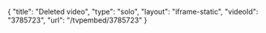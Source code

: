 {
    "title": "Deleted video",
    "type": "solo",
    "layout": "iframe-static",
    "videoId": "3785723",
    "url": "\/tvpembed\/3785723"
}